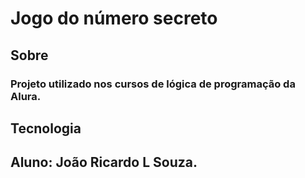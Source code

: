 # Jogo do número secreto

## Sobre
### Projeto utilizado nos cursos de lógica de programação da Alura.

## Tecnologia

## Aluno: João Ricardo L Souza.


